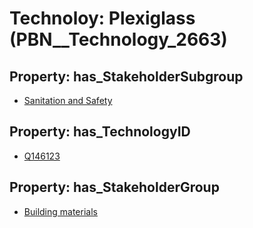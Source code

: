 # Technoloy: __Plexiglass__ (PBN__Technology_2663)

## Property: has_StakeholderSubgroup

* [Sanitation and Safety](PBN__TechSubgroup_123)

## Property: has_TechnologyID

* [Q146123](Q146123)

## Property: has_StakeholderGroup

* [Building materials](PBN__TechGroup_12)

